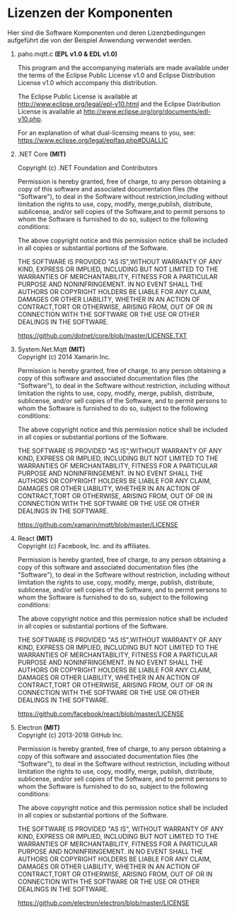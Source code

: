 # Lizenzen der Komponenten

Hier sind die Software Komponenten und deren Lizenzbedingungen aufgeführt die von der Beispiel Anwendung verwendet werden. 

1. paho.mqtt.c **(EPL v1.0 & EDL v1.0)**

    This program and the accompanying materials are made available under the terms of the Eclipse Public License v1.0 and Eclipse Distribution License v1.0 which accompany this distribution.

    The Eclipse Public License is available at <http://www.eclipse.org/legal/epl-v10.html> and the Eclipse Distribution License is available at <http://www.eclipse.org/org/documents/edl-v10.php>.

    For an explanation of what dual-licensing means to you, see: <https://www.eclipse.org/legal/eplfaq.php#DUALLIC>

1. .NET Core **(MIT)**  

    Copyright (c) .NET Foundation and Contributors

    Permission is hereby granted, free of charge, to any person obtaining a copy of this software and associated documentation files (the "Software"), to deal in the Software without restriction,including without limitation the rights to use, copy, modify, merge,publish, distribute, sublicense, and/or sell copies of the Software,and to permit persons to whom the Software is furnished to do so, subject to the following conditions:

    The above copyright notice and this permission notice shall be included in all copies or substantial portions of the Software.

    THE SOFTWARE IS PROVIDED "AS IS",WITHOUT WARRANTY OF ANY KIND, EXPRESS OR IMPLIED, INCLUDING BUT NOT LIMITED TO THE WARRANTIES OF MERCHANTABILITY, FITNESS FOR A PARTICULAR PURPOSE AND NONINFRINGEMENT. IN NO EVENT SHALL THE AUTHORS OR COPYRIGHT HOLDERS BE LIABLE FOR ANY CLAIM, DAMAGES OR OTHER LIABILITY, WHETHER IN AN ACTION OF CONTRACT,TORT OR OTHERWISE, ARISING FROM, OUT OF OR IN CONNECTION WITH THE SOFTWARE OR THE USE OR OTHER DEALINGS IN THE SOFTWARE.

    <https://github.com/dotnet/core/blob/master/LICENSE.TXT>

1. System.Net.Mqtt **(MIT)**  
    Copyright (c) 2014 Xamarin Inc.

    Permission is hereby granted, free of charge, to any person obtaining a copy of this software and associated documentation files (the "Software"), to deal in the Software without restriction, including without limitation the rights to use, copy, modify, merge, publish, distribute, sublicense, and/or sell copies of the Software, and to permit persons to whom the Software is furnished to do so, subject to the following conditions:

    The above copyright notice and this permission notice shall be included in all copies or substantial portions of the Software.

    THE SOFTWARE IS PROVIDED "AS IS",WITHOUT WARRANTY OF ANY KIND, EXPRESS OR IMPLIED, INCLUDING BUT NOT LIMITED TO THE WARRANTIES OF MERCHANTABILITY, FITNESS FOR A PARTICULAR PURPOSE AND NONINFRINGEMENT. IN NO EVENT SHALL THE AUTHORS OR COPYRIGHT HOLDERS BE LIABLE FOR ANY CLAIM, DAMAGES OR OTHER LIABILITY, WHETHER IN AN ACTION OF CONTRACT,TORT OR OTHERWISE, ARISING FROM, OUT OF OR IN CONNECTION WITH THE SOFTWARE OR THE USE OR OTHER DEALINGS IN THE SOFTWARE.

    <https://github.com/xamarin/mqtt/blob/master/LICENSE>



1. React **(MIT)**  
    Copyright (c) Facebook, Inc. and its affiliates.

    Permission is hereby granted, free of charge, to any person obtaining a copy of this software and associated documentation files (the "Software"), to deal in the Software without restriction, including without limitation the rights to use, copy, modify, merge, publish, distribute, sublicense, and/or sell copies of the Software, and to permit persons to whom the Software is furnished to do so, subject to the following conditions:

    The above copyright notice and this permission notice shall be included in all copies or substantial portions of the Software.

    THE SOFTWARE IS PROVIDED "AS IS",WITHOUT WARRANTY OF ANY KIND, EXPRESS OR IMPLIED, INCLUDING BUT NOT LIMITED TO THE WARRANTIES OF MERCHANTABILITY, FITNESS FOR A PARTICULAR PURPOSE AND NONINFRINGEMENT. IN NO EVENT SHALL THE AUTHORS OR COPYRIGHT HOLDERS BE LIABLE FOR ANY CLAIM, DAMAGES OR OTHER LIABILITY, WHETHER IN AN ACTION OF CONTRACT,TORT OR OTHERWISE, ARISING FROM, OUT OF OR IN CONNECTION WITH THE SOFTWARE OR THE USE OR OTHER DEALINGS IN THE SOFTWARE.

    <https://github.com/facebook/react/blob/master/LICENSE>

1. Electron **(MIT)**  
    Copyright (c) 2013-2018 GitHub Inc.

    Permission is hereby granted, free of charge, to any person obtaining a copy of this software and associated documentation files (the "Software"), to deal in the Software without restriction, including without limitation the rights to use, copy, modify, merge, publish, distribute, sublicense, and/or sell copies of the Software, and to permit persons to whom the Software is furnished to do so, subject to the following conditions:

    The above copyright notice and this permission notice shall be included in all copies or substantial portions of the Software.

    THE SOFTWARE IS PROVIDED "AS IS", WITHOUT WARRANTY OF ANY KIND, EXPRESS OR IMPLIED, INCLUDING BUT NOT LIMITED TO THE WARRANTIES OF MERCHANTABILITY, FITNESS FOR A PARTICULAR PURPOSE AND NONINFRINGEMENT. IN NO EVENT SHALL THE AUTHORS OR COPYRIGHT HOLDERS BE LIABLE FOR ANY CLAIM, DAMAGES OR OTHER LIABILITY, WHETHER IN AN ACTION OF CONTRACT,TORT OR OTHERWISE, ARISING FROM, OUT OF OR IN CONNECTION WITH THE SOFTWARE OR THE USE OR OTHER DEALINGS IN THE SOFTWARE.

    <https://github.com/electron/electron/blob/master/LICENSE>

